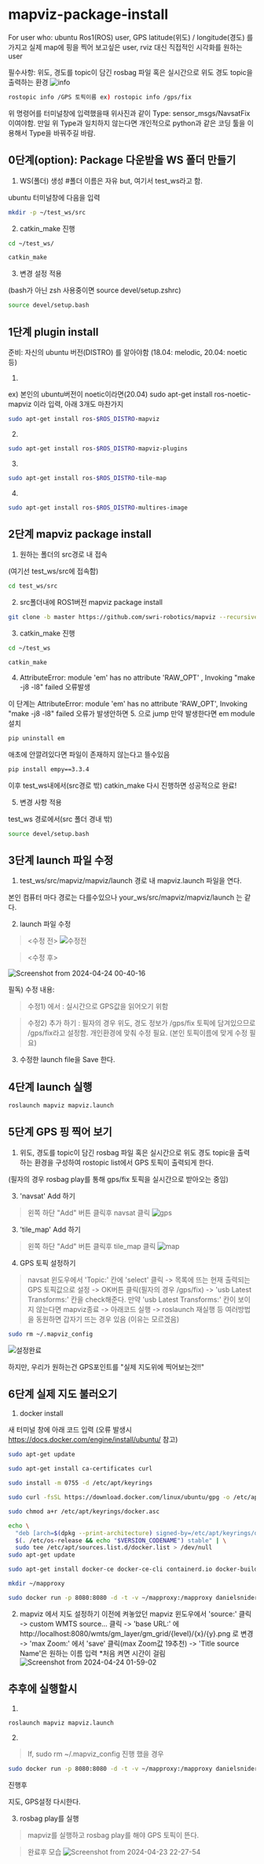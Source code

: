 # mapviz-package-install

For user who: ubuntu Ros1(ROS) user, GPS latitude(위도) / longitude(경도) 를 가지고 실제 map에 핑을 찍어 보고싶은 user, rviz 대신 직접적인 시각화를 원하는 user

필수사항: 위도, 경도를 topic이 담긴 rosbag 파일 혹은 실시간으로 위도 경도 topic을 출력하는 환경
![info](https://github.com/donghyunkim39/mapviz-package-install/assets/163104650/bb8ec5d1-ff4e-4dfe-a6b5-c45aa1131927)


```bash
rostopic info /GPS 토픽이름 ex) rostopic info /gps/fix
```
위 명령어를 터미널창에 입력했을때 위사진과 같이 Type: sensor_msgs/NavsatFix 이여야함.
만일 위 Type과 일치하지 않는다면 개인적으로 python과 같은 코딩 툴을 이용해서 Type을 바꿔주길 바람.

## 0단계(option): Package 다운받을 WS 폴더 만들기 

1) WS(폴더) 생성 #폴더 이름은 자유 but, 여기서 test_ws라고 함.
   
ubuntu 터미널창에 다음을 입력

```bash
mkdir -p ~/test_ws/src
```
2) catkin_make 진행
```bash
cd ~/test_ws/
```

```bash
catkin_make
```
3) 변경 설정 적용
  
(bash가 아닌 zsh 사용중이면 source devel/setup.zshrc)
```bash
source devel/setup.bash
```

## 1단계 plugin install

준비: 자신의 ubuntu 버전(DISTRO) 를 알아야함 (18.04: melodic, 20.04: noetic 등)

1)

ex) 본인의 ubuntu버전이 noetic이라면(20.04) sudo apt-get install ros-noetic-mapviz 이라 입력, 아래 3개도 마찬가지
```bash
sudo apt-get install ros-$ROS_DISTRO-mapviz
```

2)
```bash
sudo apt-get install ros-$ROS_DISTRO-mapviz-plugins
```

3)
```bash
sudo apt-get install ros-$ROS_DISTRO-tile-map
```

4)
```bash
sudo apt-get install ros-$ROS_DISTRO-multires-image
```

## 2단계 mapviz package install

1) 원하는 폴더의 src경로 내 접속
   
(여기선 test_ws/src에 접속함)
```bash
cd test_ws/src
```

2) src폴더내에 ROS1버전 mapviz package install
   
```bash
git clone -b master https://github.com/swri-robotics/mapviz --recursive
```

3) catkin_make 진행

```bash
cd ~/test_ws
```

```bash
catkin_make
```

4) AttributeError: module 'em' has no attribute 'RAW_OPT' , Invoking "make -j8 -l8" failed  오류발생
   
이 단계는 AttributeError: module 'em' has no attribute 'RAW_OPT',  Invoking "make -j8 -l8" failed 오류가 발생안하면  5. 으로 jump
만약 발생한다면 em module 설치

```bash
pip uninstall em
```
애초에 안깔려있다면 파일이 존재하지 않는다고 뜰수있음

```bash
pip install empy==3.3.4
```

이후 test_ws내에서(src경로 밖) catkin_make 다시 진행하면 성공적으로 완료!

5) 변경 사항 적용
   
test_ws 경로에서(src 폴더 경내 밖)
```bash
source devel/setup.bash
```

## 3단계 launch 파일 수정

1) test_ws/src/mapviz/mapviz/launch 경로 내 mapviz.launch 파일을 연다.
  
  본인 컴퓨터 마다 경로는 다를수있으나 your_ws/src/mapviz/mapviz/launch 는 같다.

2) launch 파일 수정


> <수정 전>
![수정전](https://github.com/donghyunkim39/mapviz-package-install/assets/163104650/775ce8ad-2375-4fd3-866d-a97889d8b6b7)

> <수정 후>

![Screenshot from 2024-04-24 00-40-16](https://github.com/donghyunkim39/mapviz-package-install/assets/163104650/d791c786-538e-43f7-927f-48d4d7af9ec6)

필독) 수정 내용:
 > 수정1) <param name="local_xy_origin" value="swri"/> 에서 <param name="local_xy_origin" value="auto"/> 
 : 실시간으로 GPS값을 읽어오기 위함
 
 > 수정2) <remap from="fix" to="/gps/fix"/> 추가 하기 
 : 필자의 경우 위도, 경도 정보가 /gps/fix 토픽에 담겨있으므로 /gps/fix라고 설정함. 개인환경에 맞춰 수정 필요. (본인 토픽이름에 맞게 수정 필요) 

 3) 수정한 launch file을 Save 한다.

## 4단계 launch 실행

```bash
roslaunch mapviz mapviz.launch
```

## 5단계 GPS 핑 찍어 보기

1) 위도, 경도를 topic이 담긴 rosbag 파일 혹은 실시간으로 위도 경도 topic을 출력하는 환경을 구성하여 rostopic list에서 GPS 토픽이 출력되게 한다.
   
 (필자의 경우 rosbag play를 통해 gps/fix 토픽을 실시간으로 받아오는 중임)

3) 'navsat' Add 하기

>왼쪽 하단 "Add" 버튼 클릭후 navsat 클릭
![gps](https://github.com/donghyunkim39/mapviz-package-install/assets/163104650/40b9ebb3-2a1a-4db4-beef-08bc4415e0ec)


3) 'tile_map' Add 하기
   
>왼쪽 하단 "Add" 버튼 클릭후 tile_map 클릭
![map](https://github.com/donghyunkim39/mapviz-package-install/assets/163104650/1c98f83c-294d-4b49-8137-5cd166a843d4)

4) GPS 토픽 설정하기
   
> navsat 윈도우에서 'Topic:' 칸에 'select' 클릭 -> 목록에 뜨는 현재 출력되는 GPS 토픽값으로 설정 -> OK버튼 클릭(필자의 경우 /gps/fix)
 -> 'usb Latest Transforms:' 칸을 check해준다.
만약 'usb Latest Transforms:' 칸이 보이지 않는다면  mapviz종료 -> 아래코드 실행 -> roslaunch 재실행 등 여러방법을 동원하면 갑자기 뜨는 경우 있음 (이유는 모르겠음)

```bash
sudo rm ~/.mapviz_config
```
![설정완료](https://github.com/donghyunkim39/mapviz-package-install/assets/163104650/9a7576fa-149e-4ceb-a6b7-5f935c799794)

하지만, 우리가 원하는건 GPS포인트를 "실제 지도위에 찍어보는것!!"

## 6단계 실제 지도 불러오기

1) docker install

새 터미널 창에 아래 코드 입력 (오류 발생시 https://docs.docker.com/engine/install/ubuntu/ 참고)
```bash
sudo apt-get update
```
```bash
sudo apt-get install ca-certificates curl
```
```bash
sudo install -m 0755 -d /etc/apt/keyrings
```
```bash
sudo curl -fsSL https://download.docker.com/linux/ubuntu/gpg -o /etc/apt/keyrings/docker.asc
```
```bash
sudo chmod a+r /etc/apt/keyrings/docker.asc
```

```bash
echo \
  "deb [arch=$(dpkg --print-architecture) signed-by=/etc/apt/keyrings/docker.asc] https://download.docker.com/linux/ubuntu \
  $(. /etc/os-release && echo "$VERSION_CODENAME") stable" | \
  sudo tee /etc/apt/sources.list.d/docker.list > /dev/null
sudo apt-get update
```
```bash
sudo apt-get install docker-ce docker-ce-cli containerd.io docker-buildx-plugin docker-compose-plugin
```
```bash
mkdir ~/mapproxy
```
```bash
sudo docker run -p 8080:8080 -d -t -v ~/mapproxy:/mapproxy danielsnider/mapproxy
```

2) mapviz 에서 지도 설정하기
 이전에 켜놓았던 mapviz 윈도우에서 'source:' 클릭 -> custom WMTS source... 클릭 -> 'base URL:' 에 http://localhost:8080/wmts/gm_layer/gm_grid/{level}/{x}/{y}.png 로 변경 -> 'max Zoom:' 에서 'save' 클릭(max Zoom값 19추천) -> 'Title source Name'은 원하는 이름 입력
*처음 켜면 시간이 걸림
![Screenshot from 2024-04-24 01-59-02](https://github.com/donghyunkim39/mapviz-package-install/assets/163104650/f33764f6-1107-4ae4-94f1-42930e616bc8)

## 추후에 실행할시

1)

```bash
roslaunch mapviz mapviz.launch
```

2)

>If, sudo rm ~/.mapviz_config 진행 했을 경우

```bash
sudo docker run -p 8080:8080 -d -t -v ~/mapproxy:/mapproxy danielsnider/mapproxy
```
진행후

지도, GPS설정 다시한다.

3) rosbag play를 실행
> mapviz를 실행하고 rosbag play를 해야 GPS 토픽이 뜬다.


> 완료후 모습
>![Screenshot from 2024-04-23 22-27-54](https://github.com/donghyunkim39/mapviz-package-install/assets/163104650/4ac91a7e-69a6-49de-8548-c3f24367b65a)

